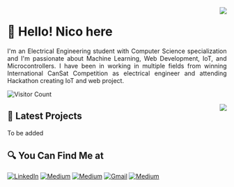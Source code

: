 <img align='right' src = "https://github.com/nicorenaldo/github-stats-transparent/blob/output/generated/overview.svg">

<!-- Greeting -->
# 👋 Hello! Nico here

<p align="justify">
  I'm an Electrical Engineering student with Computer Science specialization and I'm passionate about Machine Learning, Web Development, IoT, and Microcontrollers. I have been in working in multiple fields from winning International CanSat Competition as electrical engineer and attending Hackathon creating IoT and web project.
</p>

<!-- ## 👁‍🗨 Visitors Count -->

![Visitor Count](https://profile-counter.glitch.me/{nicorenaldo}/count.svg)

<img align='right' src = "https://github.com/nicorenaldo/github-stats-transparent/blob/output/generated/languages.svg">

## 📃 Latest Projects

<!-- BLOG-POST-LIST:START -->
To be added
<!-- BLOG-POST-LIST:END -->

## 🔍 You Can Find Me at

<p>
  <a href="https://www.linkedin.com/in/nicorenaldo" target="_blank"><img alt="LinkedIn" src="https://img.shields.io/badge/linkedin-%230077B5.svg?&style=for-the-badge&logo=linkedin&logoColor=white" /></a>  
  <a href="https://nicorenaldo.medium.com/" target="_blank"><img alt="Medium" src="https://img.shields.io/badge/medium-%2312100E.svg?&style=for-the-badge&logo=medium&logoColor=white" /></a>  
  <a href="https://www.kaggle.com/nicorenaldo" target="_blank"><img alt="Medium" src="https://img.shields.io/badge/Kaggle-2C8EBB?&style=for-the-badge&logo=kaggle&logoColor=white" /></a>  
  <a href="mailto:nicorenald@gmail.com" target="_blank"><img alt="Gmail" src="https://img.shields.io/badge/gmail-D14836?&style=for-the-badge&logo=gmail&logoColor=white"/></a>
  <a href="http://nicorenaldo.com/" target="_blank"><img alt="Medium" src="https://img.shields.io/badge/personal%20website-FFFFFF?&style=for-the-badge" /></a>
</p>
